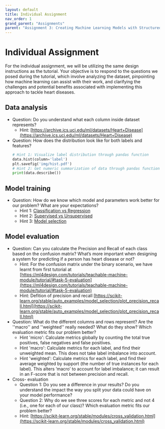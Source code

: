 ```yaml
---
layout: default
title: Individual Assignment
nav_order: 1
grand_parent: "Assignments"
parent: "Assignment 3: Creating Machine Learning Models with Structured Data"
---
```


# Individual Assignment

For the individual assignment, we will be utilizing the same design instructions as the tutorial. Your objective is to respond to the questions we posed during the tutorial, which involve analyzing the dataset, pinpointing how machine learning can assist with their work, and clarifying the challenges and potential benefits associated with implementing this approach to tackle heart diseases.

## Data analysis
- Question: Do you understand what each column inside dataset represents?
  - Hint: [https://archive.ics.uci.edu/ml/datasets/Heart+Disease](https://archive.ics.uci.edu/ml/datasets/Heart+Disease)
- Question: How does the distribution look like for both labels and features?
  ```python
  # Hint 1: Visualize label distribution through pandas function
  data.hist(column='label')
  plt.savefig('img/hist.pdf')
  # Hint 2: Get numeric summarization of data through pandas function
  print(data.describe())
  ```

## Model training
- Question: How do we know which model and parameters work better for our problem?
What are your expectations?
  - Hint 1: [Classification vs Regression](https://ml4design.com/lectures/Lecture-2/)
  - Hint 2: [Supervised vs Unsupervised](https://ml4design.com/lectures/Lecture-2/)
  - Hint 3: [Model selection](https://scikit-learn.org/stable/model_selection.html)

## Model evaluation
- Question: Can you calculate the Precision and Recall of each class based on the confusion matrix? What’s more important when designing a system for predicting if a person has heart disease or not?
  - Hint: For the confusion matrix under the binary scenario, we have learnt from first tutorial at [https://ml4design.com/tutorials/teachable-machine-module/tutorial/#task-5-evaluation](https://ml4design.com/tutorials/teachable-machine-module/tutorial/#task-5-evaluation)
  - Hint: Defition of precision and recall [https://scikit-learn.org/stable/auto_examples/model_selection/plot_precision_recall.html](https://scikit-learn.org/stable/auto_examples/model_selection/plot_precision_recall.html)
- Question:  What do the different columns and rows represent? Are the ''macro'' and ''weighted'' really needed? What do they show? Which evaluation metric fits our problem better?
  - Hint 'micro': Calculate metrics globally by counting the total true positives, false negatives and false positives.
  - Hint 'macro': Calculate metrics for each label, and find their unweighted mean. This does not take label imbalance into account.
  - Hint 'weighted': Calculate metrics for each label, and find their average weighted by support (the number of true instances for each label). This alters ‘macro’ to account for label imbalance; it can result in an F-score that is not between precision and recall.
- Cross- evaluation
  - Question 1: Do you see a difference in your results? Do you understand the impact the way you split your data could have on your model performance?
  - Question 2: Why do we see three scores for each metric and not 4 (i.e., one for each of our class)? Which evaluation metric fits our problem better?
  - Hint: [https://scikit-learn.org/stable/modules/cross_validation.html](https://scikit-learn.org/stable/modules/cross_validation.html)
